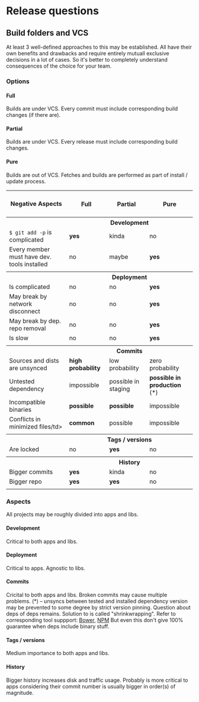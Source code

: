 # Release questions

## Build folders and VCS

At least 3 well-defined approaches to this may be established. All have their own benefits
and drawbacks and require entirely mutuall exclusive decisions in a lot of cases.
So it's better to completely understand consequences of the choice for your team.

### Options

#### Full
Builds are under VCS.
Every commit must include corresponding build changes (if there are).

#### Partial 
Builds are under VCS.
Every release must include corresponding build changes.

#### Pure 
Builds are out of VCS.
Fetches and builds are performed as part of install / update process.

<table>
<tr>
  <th>Negative Aspects</th><th><h4>Full</h4></th><th><h4>Partial</h4></th><th><h4>Pure</h4></th>
</tr>

<tr>
  <th>&nbsp;</th><th colspan="3">Development</th>
</tr>  
<tr>
  <td><code>$ git add -p</code> is complicated</td><td><strong>yes</strong></td><td>kinda</td><td>no</td>
</tr>  
<tr>  
  <td>Every member must have dev. tools installed</td><td>no</td><td>maybe</td><td><strong>yes</strong></td>
</tr>  
<tr>
  <td colspan="4"></td>
</tr>  

<tr>
  <th>&nbsp;</th><th colspan="3">Deployment</th>
</tr>  
<tr>
  <td>Is complicated</td><td>no</td><td>no</td><td><strong>yes</strong></td>
</tr>  
<tr>
  <td>May break by network disconnect</td><td>no</td><td>no</td><td><strong>yes</strong></td>
</tr>  
<tr>
  <td>May break by dep. repo removal</td><td>no</td><td>no</td><td><strong>yes</strong></td>
</tr>  
<tr>
  <td>Is slow</td><td>no</td><td>no</td><td><strong>yes</strong></td>
</tr>  
<tr>
  <td colspan="4"></td>
</tr>  

<tr>
  <th>&nbsp;</th><th colspan="3">Commits</th>
</tr>  
<tr>
  <td>Sources and dists are unsynced</td>
  <td><strong>high probability</strong></td>
  <td>low probability</td>
  <td>zero probability</td>
</tr>
<tr>
  <td>Untested dependency</td>
  <td>impossible</td>
  <td>possible in staging</td>
  <td><strong>possible in production</strong> (*)</td>
</tr>
<tr>
  <td>Incompatible binaries</td>
  <td><strong>possible</strong></td>
  <td><strong>possible</strong></td>
  <td>impossible</td>
</tr>
<tr>
  <td>Conflicts in minimized files/td>
  <td><strong>common</strong></td>
  <td>possible</td>
  <td>impossible</td>
</tr>
<tr>
  <td colspan="4"></td>
</tr>

<tr>
  <th>&nbsp;</th><th colspan="3">Tags / versions</th>
</tr>  
<tr>
  <td>Are locked</td><td>no</td><td><strong>yes</strong></td><td>no</td>
</tr>
<tr>
  <td colspan="4"></td>
</tr>

<tr>
  <th>&nbsp;</th><th colspan="3">History</th>
</tr> 
<tr>
  <td>Bigger commits</td><td><strong>yes</strong></td><td>kinda</td><td>no</td>
</tr>
<tr>
  <td>Bigger repo</td><td><strong>yes</strong></td><td><strong>yes</strong></td><td>no</td>
</tr>
<tr>
  <td colspan="4"></td>
</tr>
</table>

### Aspects

All projects may be roughly divided into apps and libs.

#### Development
Critical to both apps and libs.

#### Deployment
Critical to apps. Agnostic to libs.

#### Commits
Cricital to both apps and libs. Broken commits may cause multiple problems.
(*) – unsyncs between tested and installed dependency version may be
prevented to some degree by strict version pinning. Question about deps of deps remains.
Solution to is called "shrinkwrapping". Refer to corresponding tool suppport:
[Bower](https://github.com/bower/bower/pull/1592), [NPM](https://docs.npmjs.com/cli/shrinkwrap)
But even this don't give 100% guarantee when deps include binary stuff.

#### Tags / versions
Medium importance to both apps and libs.

#### History
Bigger history increases disk and traffic usage. Probably is more critical to apps
considering their commit number is usually bigger in order(s) of magnitude.
